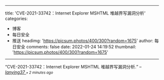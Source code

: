 
---
title: 'CVE-2021-33742：Internet Explorer MSHTML 堆越界写漏洞分析'
categories: 
 - 博客
 - 每日安全
 - 推送
headimg: 'https://picsum.photos/400/300?random=1675'
author: 每日安全
comments: false
date: 2022-01-24 14:19:52
thumbnail: 'https://picsum.photos/400/300?random=1675'
---

<div>   
<q>CVE-2021-33742：Internet Explorer MSHTML 堆越界写漏洞分析.</q>
–
<cite>
<a class="text-muted" href="https://sec.today/user/8eb60fcc-f278-42e6-a76f-46a845ee9865/pushes/">
lanying37
</a>
<span class="text-muted"><small>• 2 minutes ago</small></span>
</cite>
  
</div>
            